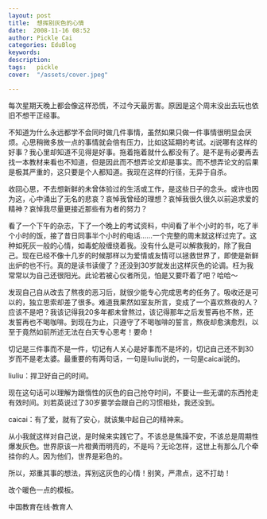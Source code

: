 ```yaml
---
layout: post  
title:  想挥别灰色的心情  
date:  2008-11-16 08:52  
author: Pickle Cai  
categories: EduBlog  
keywords: 
description:   
tags:	pickle   
cover:  "/assets/cover.jpeg"  

---  
```

    
每次星期天晚上都会像这样恐慌，不过今天最厉害。原因是这个周末没出去玩也依旧不想干正经事。



不知道为什么永远都学不会同时做几件事情，虽然如果只做一件事情很明显会厌烦。心思稍微多放一点的事情就会倍有压力，比如这延期的考试。zj说哪有这样的好事？我心里却知道不见得是好事。拖着拖着就什么都没有了。是不是有必要再去找一本教材来看也不知道，但是因此而不想弄论文却是事实。而不想弄论文的后果是极其严重的，这只要是个人都知道。我现在这样的行径，无异于自杀。



收回心思，不去想新鲜的未曾体验过的生活或工作，是这些日子的念头。或许也因为这，心中涌出了无名的悲哀？哀悼我曾经的理想？哀悼我很久很久以前追求爱的精神？哀悼我尽量更接近那些有为者的努力？



看了一个下午的杂志，下了一个晚上的考试资料，中间看了半个小时的书，吃了半个小时的饭，接了昔日同事半个小时的电话……一个完整的周末就这样过完了。这种如死灰一般的心情，如毒蛇般缠绕着我。没有什么是可以解救我的，除了我自己。现在已经不像十几岁的时候那样以为爱情或友情可以拯救世界了，即使是新鲜出炉的也不行。真的是读书读傻了？还没到30岁就发出这样灰色的论调。枉为我常常以为自己还很阳光。此论若被心仪者所见，怕是又要吓着了吧？哈哈～



发现自己自从改去了熬夜的恶习后，就很少能专心完成思考的任务了。吸收还是可以的，独立思索却差了很多。难道我果然如室友所言，变成了一个喜欢熬夜的人？应该不是吧？我该记得我20多年都未曾熬过，该记得那年之后发誓再也不熬，还发誓再也不喝咖啡。到现在为止，只遵守了不喝咖啡的誓言，熬夜却愈演愈烈，以至于竟然如前所述无法在白天专心思考！要命！



切记是三件事而不是一件，切记有人关心是好事而不是坏的，切记自己还不到30岁而不是老太婆。最重要的有两句话，一句是liuliu说的，一句是caicai说的。



liuliu：捍卫好自己的时间。



现在这句话可以理解为跟惰性的灰色的自己抢夺时间，不要让一些无谓的东西抢走有效时间。刘若英说过了30岁要学会跟自己的习惯相处，我还没到。



caicai：有了爱，就有了安心，就该集中起自己的精神来。



从小我就这样对自己说，是时候来实践它了。不该总是焦躁不安，不该总是周期性爆发灰色。世界原该一片橙黄而明亮的，不是吗？无论怎样，这世上有那么几个牵挂你的人。因为他们，世界是彩色的。



所以，郑重其事的想法，挥别这灰色的心情！别笑，严肃点，这不打劫！



改个暖色一点的模板。



		    
 中国教育在线·教育人

